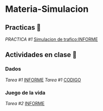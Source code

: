 # Materia-Simulacion

## Practicas 📌
_PRACTICA #1_ [Simulacion de trafico:INFORME](https://github.com/HelenCVM/Materia-Simulacion/blob/main/Entregable-SimulacionDeTrafico/informe.pdf) 

## Actividades en clase 📌
### Dados
_Tarea #1_ [INFORME](https://github.com/HelenCVM/Materia-Simulacion/blob/main/Entregable-Dados/FORMATO%20DE%20INFORME%20DE%20PRA%CC%81CTICA%20DE%20LABORATORIO%20(ESTUDIANTES).pdf) 
_Tarea #1_ [CODIGO](https://github.com/HelenCVM/Materia-Simulacion/blob/main/Entregable-Dados/Tarea_1%20(1).ipynb) 

### Juego de la vida
_Tarea #2_ [INFORME](https://github.com/HelenCVM/Materia-Simulacion/blob/main/Entregable-JuegoDelaVida/juegodelavida.pdf) 
 
